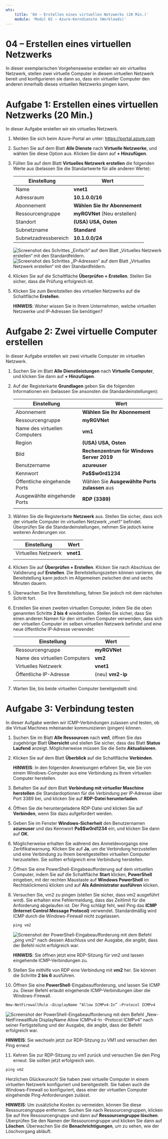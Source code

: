 ```yaml
---
wts:
    title: '04 – Erstellen eines virtuellen Netzwerks (20 Min.)'
    module: 'Modul 02 – Azure-Kerndienste (Workloads)'
---
```

# 04 – Erstellen eines virtuellen Netzwerks

In dieser exemplarischen Vorgehensweise erstellen wir ein virtuelles Netzwerk, stellen zwei virtuelle Computer in diesem virtuellen Netzwerk bereit und konfigurieren sie dann so, dass ein virtueller Computer den anderen innerhalb dieses virtuellen Netzwerks pingen kann.

# Aufgabe 1: Erstellen eines virtuellen Netzwerks (20 Min.)

In dieser Aufgabe erstellen wir ein virtuelles Netzwerk. 

1. Melden Sie sich beim Azure-Portal an unter: <a href="https://portal.azure.com" target="_blank"><span style="color: #0066cc;" color="#0066cc">https://portal.azure.com</span></a>

2. Suchen Sie auf dem Blatt **Alle Dienste** nach **Virtuelle Netzwerke**, und wählen Sie diese Option aus. Klicken Sie dann auf **+ Hinzufügen**. 

3. Füllen Sie auf dem Blatt **Virtuelles Netzwerk erstellen** die folgenden Werte aus (belassen Sie die Standartwerte für alle anderen Werte):

    | Einstellung | Wert | 
    | --- | --- |
    | Name | **vnet1** |
    | Adressraum |**10.1.0.0/16** |
    | Abonnement | **Wählen Sie Ihr Abonnement** |
    | Ressourcengruppe | **myRGVNet** (Neu erstellen) |
    | Standort | **(USA) USA, Osten** |
    | Subnetzname | **Standard** |
    | Subnetzadressbereich | **10.1.0.0/24** |

    ![Screenshot des Schrittes „Einfach“ auf dem Blatt „Virtuelles Netzwerk erstellen“ mit den Standardfeldern.](../images/0301a.png)
    ![Screenshot des Schrittes „IP-Adressen“ auf dem Blatt „Virtuelles Netzwerk erstellen“ mit den Standardfeldern.](../images/0301b.png)

5. Klicken Sie auf die Schaltfläche **Überprüfen + Erstellen**. Stellen Sie sicher, dass die Prüfung erfolgreich ist.

6. Klicken Sie zum Bereitstellen des virtuellen Netzwerks auf die Schaltfläche **Erstellen**. 

    **HINWEIS**: Woher wissen Sie in Ihrem Unternehmen, welche virtuellen Netzwerke und IP-Adressen Sie benötigen?

# Aufgabe 2: Zwei virtuelle Computer erstellen

In dieser Aufgabe erstellen wir zwei virtuelle Computer im virtuellen Netzwerk. 

1. Suchen Sie im Blatt **Alle Dienstleistungen** nach **Virtuelle Computer**, und klicken Sie dann auf **+ Hinzufügen**. 

2. Auf der Registerkarte **Grundlagen** geben Sie die folgenden Informationen ein (belassen Sie ansonsten die Standardeinstellungen):

   | Einstellung | Wert | 
   | --- | --- |
   | Abonnement | **Wählen Sie Ihr Abonnement**  |
   | Ressourcengruppe |  **myRGVNet** |
   | Name des virtuellen Computers | **vm1**|
   | Region | **(USA) USA, Osten** |
   | Bild | **Rechenzentrum für Windows Server 2019** |
   | Benutzername| **azureuser** |
   | Kennwort| **Pa$$w0rd1234** |
   | Öffentliche eingehende Ports| Wählen Sie **Ausgewählte Ports zulassen** aus  |
   | Ausgewählte eingehende Ports| **RDP (3389)** |
   |||

3. Wählen Sie die Registerkarte **Netzwerk** aus. Stellen Sie sicher, dass sich der virtuelle Computer im virtuellen Netzwerk „vnet1“ befindet. Überprüfen Sie die Standardeinstellungen, nehmen Sie jedoch keine weiteren Änderungen vor. 

   | Einstellung | Wert | 
   | --- | --- |
   | Virtuelles Netzwerk | **vnet1** |
   |||

4. Klicken Sie auf **Überprüfen + Erstellen**. Klicken Sie nach Abschluss der Validierung auf **Erstellen**. Die Bereitstellungszeiten können variieren, die Bereitstellung kann jedoch im Allgemeinen zwischen drei und sechs Minuten dauern.

5. Überwachen Sie Ihre Bereitstellung, fahren Sie jedoch mit dem nächsten Schritt fort. 

6. Erstellen Sie einen zweiten virtuellen Computer, indem Sie die oben genannten Schritte **2 bis 4** wiederholen. Stellen Sie sicher, dass Sie einen anderen Namen für den virtuellen Computer verwenden, dass sich der virtuellen Computer im selben virtuellen Netzwerk befindet und eine neue öffentliche IP-Adresse verwendet:

    | Einstellung | Wert |
    | --- | --- |
    | Ressourcengruppe | **myRGVNet** |
    | Name des virtuellen Computers |  **vm2** |
    | Virtuelles Netzwerk | **vnet1** |
    | Öffentliche IP-Adresse | (neu) **vm2-ip** |
    |||

7. Warten Sie, bis beide virtuellen Computer bereitgestellt sind. 

# Aufgabe 3: Verbindung testen 

In dieser Aufgabe werden wir ICMP-Verbindungen zulassen und testen, ob die Virtual Machines miteinander kommunizieren (pingen) können. 

1. Suchen Sie im Blatt **Alle Ressourcen** nach **vm1**, öffnen Sie das zugehörige Blatt **Übersicht** und stellen Sie sicher, dass das Blatt **Status** **Laufend** anzeigt. Möglicherweise müssen Sie die Seite **Aktualisieren**.

2. Klicken Sie auf dem Blatt **Überblick** auf die Schaltfläche **Verbinden**.

    **HINWEIS**: In den folgenden Anweisungen erfahren Sie, wie Sie von einem Windows-Computer aus eine Verbindung zu Ihrem virtuellen Computer herstellen. 

3. Behalten Sie auf dem Blatt **Verbindung mit virtueller Maschine herstellen** die Standardoptionen für die Verbindung per IP-Adresse über Port 3389 bei, und klicken Sie auf **RDP-Datei herunterladen**.

4. Öffnen Sie die heruntergeladene RDP-Datei und klicken Sie auf **Verbinden**, wenn Sie dazu aufgefordert werden. 

5. Geben Sie im Fenster **Windows-Sicherheit** den Benutzernamen **azureuser** und das Kennwort **Pa$$w0rd1234** ein, und klicken Sie dann auf **OK**.

6. Möglicherweise erhalten Sie während des Anmeldevorgangs eine Zertifikatwarnung. Klicken Sie auf **Ja**, um die Verbindung herzustellen und eine Verbindung zu Ihrem bereitgestellten virtuellen Computer herzustellen. Sie sollten erfolgreich eine Verbindung herstellen.

7. Öffnen Sie eine PowerShell-Eingabeaufforderung auf dem virtuellen Computer, indem Sie auf die Schaltfläche **Start** klicken, **PowerShell** eingeben, mit der rechten Maustaste auf **Windows PowerShell** im Rechtsklickmenü klicken und auf **Als Administrator ausführen** klicken.

8. Versuchen Sie, vm2 zu pingen (stellen Sie sicher, dass vm2 ausgeführt wird). Sie erhalten eine Fehlermeldung, dass das Zeitlimit für die Anforderung abgelaufen ist.  Der Ping schlägt fehl, weil Ping das **ICMP (Internet Control Message Protocol)** verwendet. Standardmäßig wird ICMP durch die Windows-Firewall nicht zugelassen.


   ```PowerShell
   ping vm2
   ```
   
   ![Screenshot der PowerShell-Eingabeaufforderung mit dem Befehl „ping vm2“ nach dessen Abschluss und der Ausgabe, die angibt, dass der Befehl nicht erfolgreich war.](../images/0302.png)

    **HINWEIS**: Sie öffnen jetzt eine RDP-Sitzung für vm2 und lassen eingehende ICMP-Verbindungen zu.

9. Stellen Sie mithilfe von RDP eine Verbindung mit **vm2** her. Sie können die Schritte **2 bis 6** ausführen.

10. Öffnen Sie eine **PowerShell**-Eingabeaufforderung, und lassen Sie ICMP zu. Dieser Befehl erlaubt eingehende ICMP-Verbindungen über die Windows-Firewall.

   ```PowerShell
   New-NetFirewallRule –DisplayName “Allow ICMPv4-In” –Protocol ICMPv4
   ```
   ![Screenshot der PowerShell-Eingabeaufforderung mit dem Befehl „New-NetFirewallRule DisplayName Allow ICMPv4-In -Protocol ICMPv4“ nach seiner Fertigstellung und der Ausgabe, die angibt, dass der Befehl erfolgreich war.](../images/0303.png)

   **HINWEIS**: Sie wechseln jetzt zur RDP-Sitzung zu VM1 und versuchen den Ping erneut

11. Kehren Sie zur RDP-Sitzung zu vm1 zurück und versuchen Sie den Ping erneut. Sie sollten jetzt erfolgreich sein. 

   ```PowerShell
   ping vm2
   ```

Herzlichen Glückwunsch! Sie haben zwei virtuelle Computer in einem virtuellen Netzwerk konfiguriert und bereitgestellt. Sie haben auch die Windows-Firewall so konfiguriert, dass einer der virtuellen Computer eingehende Ping-Anforderungen zulässt. 

**HINWEIS**: Um zusätzliche Kosten zu vermeiden, können Sie diese Ressourcengruppe entfernen. Suchen Sie nach Ressourcengruppen, klicken Sie auf Ihre Ressourcengruppe und dann auf **Ressourcengruppe löschen**. Überprüfen Sie den Namen der Ressourcengruppe und klicken Sie dann auf **Löschen**. Überwachen Sie die **Benachrichtigungen**, um zu sehen, wie der Löschvorgang abläuft.
